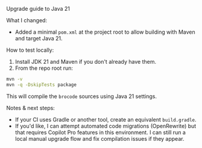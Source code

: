 Upgrade guide to Java 21

What I changed:

- Added a minimal `pom.xml` at the project root to allow building with Maven and target Java 21.

How to test locally:

1. Install JDK 21 and Maven if you don't already have them.
2. From the repo root run:

```bash
mvn -v
mvn -q -DskipTests package
```

This will compile the `brocode` sources using Java 21 settings.

Notes & next steps:

- If your CI uses Gradle or another tool, create an equivalent `build.gradle`.
- If you'd like, I can attempt automated code migrations (OpenRewrite) but that requires Copilot Pro features in this environment. I can still run a local manual upgrade flow and fix compilation issues if they appear.
